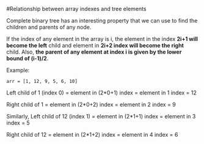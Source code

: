 


#Relationship between array indexes and tree elements

Complete binary tree has an interesting property that we can use to find the children and parents of any node.

If the index of any element in the array is i, the element in the index **2i+1 will become the left** child and element in **2i+2 index will become the right** child. Also, **the parent of any element at index i is given by the lower bound of (i-1)/2**.


Example:

`arr = [1, 12, 9, 5, 6, 10]`

Left child of 1 (index 0)
= element in (2*0+1) index 
= element in 1 index 
= 12


Right child of 1
= element in (2*0+2) index
= element in 2 index 
= 9

Similarly,
Left child of 12 (index 1)
= element in (2*1+1) index
= element in 3 index
= 5

Right child of 12
= element in (2*1+2) index
= element in 4 index
= 6